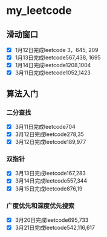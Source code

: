 # my_leetcode
## 滑动窗口
- [x] 1月12日完成leetcode 3，645, 209
- [x] 1月13日完成leetcode567,438, 1695 
- [x] 1月14日完成leetcode1208,1004
- [x] 3月11日完成leetcode1052,1423

## 算法入门
### 二分查找
- [x] 3月11日完成leetcode704
- [x] 3月12日完成leetcode278,35
- [x] 3月12日完成leetcode189,977

### 双指针
- [x] 3月13日完成leetcode167,283
- [x] 3月14日完成leetcode557,344
- [x] 3月15日完成leetcode876,19

### 广度优先和深度优先搜索
- [x] 3月20日完成leetcode695,733
- [x] 3月21日完成leetcode542,116,617